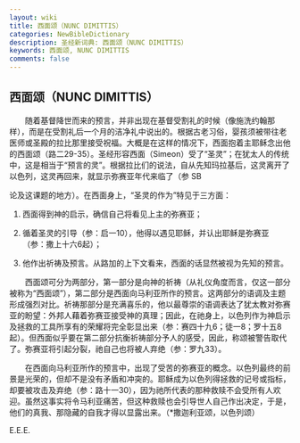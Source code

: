 ```yaml
---
layout: wiki
title: 西面颂（NUNC DIMITTIS）
categories: NewBibleDictionary
description: 圣经新词典: 西面颂（NUNC DIMITTIS）
keywords: 西面颂, NUNC DIMITTIS
comments: false
---
```


## 西面颂（NUNC DIMITTIS）

　　随着基督降世而来的预言，并非出现在基督受割礼的时候（像施洗约翰那样），而是在受割礼后一个月的洁净礼中说出的。根据古老习俗，婴孩须被带往老医师或圣殿的拉比那里接受祝福。大概是在这样的情况下，西面抱着主耶稣念出他的西面颂（路二29-35）。圣经形容西面（Simeon）受了“圣灵”；在犹太人的传统中，这是相当于“预言的灵”。根据拉比们的说法，自从先知玛拉基后，这灵离开了以色列，这灵再回来，就显示弥赛亚年代来临了（参 SB

论及这课题的地方）。在西面身上，“圣灵的作为”特见于三方面：

1. 西面得到神的启示，确信自己将看见上主的弥赛亚；

2. 循着圣灵的引导（参：启一10），他得以遇见耶稣，并认出耶稣是弥赛亚（参：撒上十六6起）；

3. 他作出祈祷及预言。从路加的上下文看来，西面的话显然被视为先知的预言。

　　西面颂可分为两部分，第一部分是向神的祈祷（从礼仪角度而言，仅这一部分被称为“西面颂”），第二部分是西面向马利亚所作的预言。这两部分的语调及主题形成强烈对比。祈祷那部分是充满喜乐的，他以最尊崇的语调表达了犹太教对弥赛亚的盼望：外邦人藉着弥赛亚接受神的真理；因此，在祂身上，以色列作为神启示及拯救的工具所享有的荣耀将完全彰显出来（参：赛四十九6；徒一8；罗十五8起）。但西面似乎要在第二部分抗衡祈祷部分予人的感受，因此，称颂被警告取代了。弥赛亚将引起分裂，祂自己也将被人弃绝（参：罗九33）。

　　在西面向马利亚所作的预言中，出现了受苦的弥赛亚的概念。以色列最终的前景是光荣的，但却不是没有矛盾和冲突的。耶稣成为以色列得拯救的记号或指标，却要被攻击及弃绝（参：路十一30），因为祂所代表的那种救赎不会受所有人欢迎。虽然这事实将令马利亚痛苦，但这种救赎也会引导世人自己作出决定，于是，他们的真我、那隐藏的自我才得以显露出来。（*撒迦利亚颂，以色列颂）

E.E.E.








